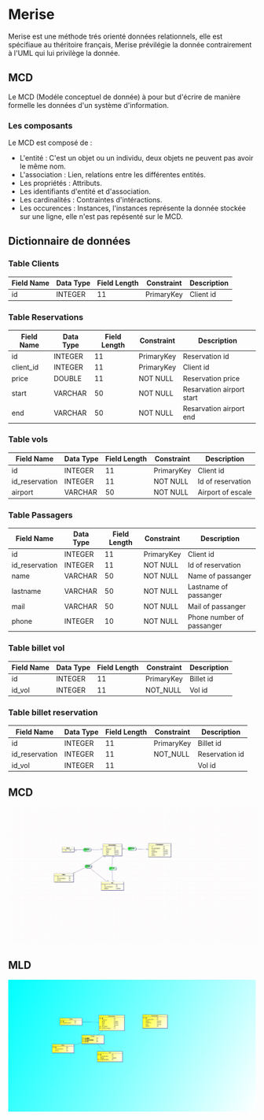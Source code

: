 # Merise

Merise est une méthode trés orienté données relationnels, elle est spécifiaue au théritoire français, Merise prévilégie la donnée contrairement à l'UML qui lui privilège la donnée.

## MCD

Le MCD (Modéle conceptuel de donnée) à pour but d'écrire de manière formelle les données d'un système d'information.

### Les composants

Le MCD est composé de :

- L'entité : C'est un objet ou un individu, deux objets ne peuvent pas avoir le même nom.
- L'association : Lien, relations entre les différentes entités.
- Les propriétés : Attributs.
- Les identifiants d'entité et d'association.
- Les cardinalités : Contraintes d'intéractions.
- Les occurences : Instances, l'instances représente la donnée stockée sur une ligne, elle n'est pas repésenté sur le MCD.

## Dictionnaire de données

### Table Clients

| **Field Name** | **Data Type** | **Field Length** | **Constraint** | **Description** |
| -------------- | ------------- | ---------------- | -------------- | --------------- |
| id             | INTEGER       | 11               | PrimaryKey     | Client id       |

### Table Reservations

| **Field Name** | **Data Type** | **Field Length** | **Constraint** | **Description**           |
| -------------- | ------------- | ---------------- | -------------- | ------------------------- |
| id             | INTEGER       | 11               | PrimaryKey     | Reservation id            |
| client_id      | INTEGER       | 11               | PrimaryKey     | Client id                 |
| price          | DOUBLE        | 11               | NOT NULL       | Reservation price         |
| start          | VARCHAR       | 50               | NOT NULL       | Resarvation airport start |
| end            | VARCHAR       | 50               | NOT NULL       | Resarvation airport end   |

### Table vols

| **Field Name** | **Data Type** | **Field Length** | **Constraint** | **Description**   |
| -------------- | ------------- | ---------------- | -------------- | ----------------- |
| id             | INTEGER       | 11               | PrimaryKey     | Client id         |
| id_reservation | INTEGER       | 11               | NOT NULL       | Id of reservation |
| airport        | VARCHAR       | 50               | NOT NULL       | Airport of escale |

### Table Passagers

| **Field Name** | **Data Type** | **Field Length** | **Constraint** | **Description**           |
| -------------- | ------------- | ---------------- | -------------- | ------------------------- |
| id             | INTEGER       | 11               | PrimaryKey     | Client id                 |
| id_reservation | INTEGER       | 11               | NOT NULL       | Id of reservation         |
| name           | VARCHAR       | 50               | NOT NULL       | Name of passanger         |
| lastname       | VARCHAR       | 50               | NOT NULL       | Lastname of passanger     |
| mail           | VARCHAR       | 50               | NOT NULL       | Mail of passanger         |
| phone          | INTEGER       | 10               | NOT NULL       | Phone number of passanger |

### Table billet vol

| **Field Name** | **Data Type** | **Field Length** | **Constraint** | **Description** |
| -------------- | ------------- | ---------------- | -------------- | --------------- |
| id             | INTEGER       | 11               | PrimaryKey     | Billet id       |
| id_vol         | INTEGER       | 11               | NOT_NULL       | Vol id          |

### Table billet reservation

| **Field Name** | **Data Type** | **Field Length** | **Constraint** | **Description** |
| -------------- | ------------- | ---------------- | -------------- | --------------- |
| id             | INTEGER       | 11               | PrimaryKey     | Billet id       |
| id_reservation | INTEGER       | 11               | NOT_NULL       | Reservation id  |
| id_vol         | INTEGER       | 11               |                | Vol id          |

## MCD

<div>
    <img src="./MCD.png">
</div>

## MLD

<div>
    <img src="./MPD.png">
</div>
